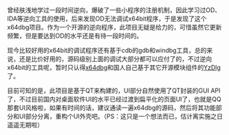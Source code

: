 曾经肤浅地学过一段时间逆向，爆破了一些小程序的注册机制，因此学习过OD、IDA等逆向工具的使用，后来发现OD无法调试x64bit程序，于是发现了这个x64dbg项目。作为一个开源的逆向程序，此项目无疑是给力的，可惜虽然它更新频繁，但是要达到OD的水平还是有待一段时间的。

现今比较好用的x64bit的调试程序还有基于cdb的gdb和windbg工具，总的来说，还是比价好用的，源码级别上面的调试大部分都可以应付了的，不过逆向x64bit的工具呢，暂时只认得[x64dbg](https://x64dbg.com/)和国人自己基于其它开源模块组件的[YzDlg](http://bbs.pediy.com/thread-217252.htm)了。

目前可知的是，此项目是基于QT来构建的，UI部分自然使用了QT封装的GUI API了，不过目前国内对桌面软件UI的水平已经过渡到扁平化的页面UI了，也就是QQ那套UI风格啦，如果有时间的话，建议通读一遍x64dbg的源码，然后将其功能部分和UI部分分离，重构个UI外壳吧。（PS：这只是一个想法而已，估计离实施之日遥遥无期啦）
